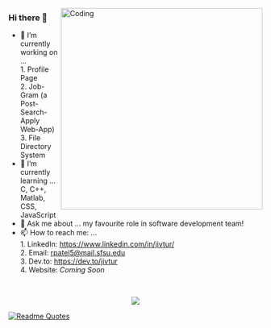 <p><img align="right" alt="Coding" width="400" src="https://media.giphy.com/media/f7omQNmgiyjj5sffvZ/giphy.gif"> 
 
### Hi there 👋  
  
- 🔭 I’m currently working on ...  
                                   1. Profile Page   
                                   2. Job-Gram (a Post-Search-Apply Web-App)  
                                   3. File Directory System  
- 🌱 I’m currently learning ... C, C++, Matlab, CSS, JavaScript  
- 💬 Ask me about ... my favourite role in software development team!  
- 📫 How to reach me: ...   
                           1. LinkedIn: https://www.linkedin.com/in/jivtur/  <br />
                            2. Email: rpatel5@mail.sfsu.edu <br />
                           3. Dev.to: https://dev.to/jivtur  <br />
                           4. Website: <i>Coming Soon</i> </p>
                           <br>
                           
<a href="https://github.com/Rutvij-P">
 <p align = "center">
   <img src="https://github-profile-trophy.vercel.app/?username=Rutvij-P&column=7&theme=dark_lover"/>
   
   ![Readme Quotes](https://quotes-github-readme.vercel.app/api?type=horizontal&theme=dark)

 </p>
 </a>
 



 
